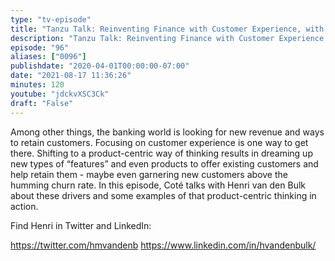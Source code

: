 ```yaml
---
type: "tv-episode"
title: "Tanzu Talk: Reinventing Finance with Customer Experience, with Henri van den Bulk"
description: "Tanzu Talk: Reinventing Finance with Customer Experience, with Henri van den Bulk"
episode: "96"
aliases: ["0096"]
publishdate: "2020-04-01T00:00:00-07:00"
date: "2021-08-17 11:36:26"
minutes: 120
youtube: "jdckvXSC3Ck"
draft: "False"
---
```


Among other things, the banking world is looking for new revenue and ways to retain customers. Focusing on customer experience is one way to get there. Shifting to a product-centric way of thinking results in dreaming up new types of “features” and even products to offer existing customers and help retain them - maybe even garnering new customers above the humming churn rate. In this episode, Coté talks with Henri van den Bulk about these drivers and some examples of that product-centric thinking in action.

Find Henri in Twitter and LinkedIn:

https://twitter.com/hmvandenb
https://www.linkedin.com/in/hvandenbulk/